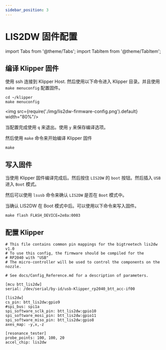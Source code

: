 ```yaml
---
sidebar_position: 3
---
```


# LIS2DW 固件配置

<!-- import lib start -->

import Tabs from '@theme/Tabs';
import TabItem from '@theme/TabItem';

<!-- import lib end -->

## 编译 Klipper 固件

使用 ssh 连接到 Klipper Host. 然后使用以下命令进入 Klipper 目录。并且使用 `make menuconfig` 配置固件。

``` shell
cd ~/klipper
make menuconfig 
```

<img src={require('./img/lis2dw-firmware-config.png').default} width="80%"/>

当配置完成使用 `q` 来退出。使用 `y` 来保存编译选项。

然后使用 `make` 命令来开始编译 Klipper 固件

``` shell
make
```

## 写入固件

当使用 Klipper 固件编译完成后。然后按住 `LIS2DW` 的 `boot` 按钮。然后插入 `USB` 进入 `Boot` 模式。

然后可以使用 `lsusb` 命令来确认 `LIS2DW` 是否在 `Boot` 模式中。

当确认 LIS2DW 在 Boot 模式中后。可以使用以下命令来写入固件。

``` shell
make flash FLASH_DEVICE=2e8a:0003
```

## 配置 Klipper

``` klipper_cfg title="printer.cfg"
# This file contains common pin mappings for the bigtreetech lis2dw v1.0
# To use this config, the firmware should be compiled for the
# RP2040 with "USB"
# The micro-controller will be used to control the components on the nozzle.

# See docs/Config_Reference.md for a description of parameters.

[mcu btt_lis2dw]
serial: /dev/serial/by-id/usb-Klipper_rp2040_btt_acc-if00

[lis2dw]
cs_pin: btt_lis2dw:gpio9
#spi_bus: spi1a
spi_software_sclk_pin: btt_lis2dw:gpio10
spi_software_mosi_pin: btt_lis2dw:gpio11
spi_software_miso_pin: btt_lis2dw:gpio8
axes_map: -y,x,-z

[resonance_tester]
probe_points: 100, 100, 20
accel_chip: lis2dw
```
